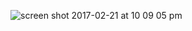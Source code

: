 ![screen shot 2017-02-21 at 10 09 05 pm](https://cloud.githubusercontent.com/assets/25205277/23196940/7453b02e-f882-11e6-8bde-b5a2c7574a68.png)
